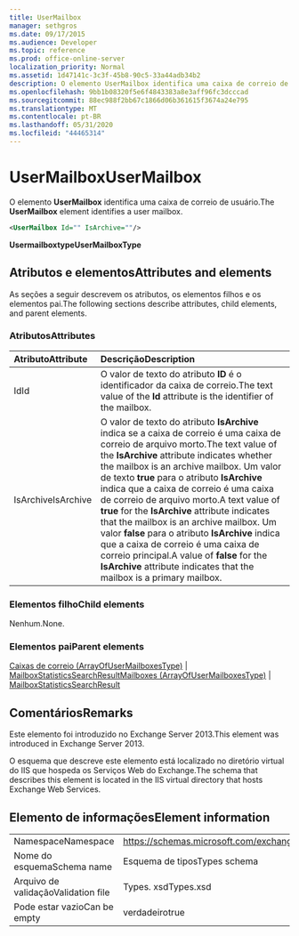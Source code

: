 ```yaml
---
title: UserMailbox
manager: sethgros
ms.date: 09/17/2015
ms.audience: Developer
ms.topic: reference
ms.prod: office-online-server
localization_priority: Normal
ms.assetid: 1d47141c-3c3f-45b8-90c5-33a44adb34b2
description: O elemento UserMailbox identifica uma caixa de correio de usuário.
ms.openlocfilehash: 9bb1b08320f5e6f4843383a8e3aff96fc3dcccad
ms.sourcegitcommit: 88ec988f2bb67c1866d06b361615f3674a24e795
ms.translationtype: MT
ms.contentlocale: pt-BR
ms.lasthandoff: 05/31/2020
ms.locfileid: "44465314"
---
```

# <a name="usermailbox"></a><span data-ttu-id="b5906-103">UserMailbox</span><span class="sxs-lookup"><span data-stu-id="b5906-103">UserMailbox</span></span>

<span data-ttu-id="b5906-104">O elemento **UserMailbox** identifica uma caixa de correio de usuário.</span><span class="sxs-lookup"><span data-stu-id="b5906-104">The **UserMailbox** element identifies a user mailbox.</span></span> 
  
```XML
<UserMailbox Id="" IsArchive=""/>
```

 <span data-ttu-id="b5906-105">**Usermailboxtype**</span><span class="sxs-lookup"><span data-stu-id="b5906-105">**UserMailboxType**</span></span>
## <a name="attributes-and-elements"></a><span data-ttu-id="b5906-106">Atributos e elementos</span><span class="sxs-lookup"><span data-stu-id="b5906-106">Attributes and elements</span></span>

<span data-ttu-id="b5906-107">As seções a seguir descrevem os atributos, os elementos filhos e os elementos pai.</span><span class="sxs-lookup"><span data-stu-id="b5906-107">The following sections describe attributes, child elements, and parent elements.</span></span>
  
### <a name="attributes"></a><span data-ttu-id="b5906-108">Atributos</span><span class="sxs-lookup"><span data-stu-id="b5906-108">Attributes</span></span>

|<span data-ttu-id="b5906-109">**Atributo**</span><span class="sxs-lookup"><span data-stu-id="b5906-109">**Attribute**</span></span>|<span data-ttu-id="b5906-110">**Descrição**</span><span class="sxs-lookup"><span data-stu-id="b5906-110">**Description**</span></span>|
|:-----|:-----|
|<span data-ttu-id="b5906-111">Id</span><span class="sxs-lookup"><span data-stu-id="b5906-111">Id</span></span>  <br/> |<span data-ttu-id="b5906-112">O valor de texto do atributo **ID** é o identificador da caixa de correio.</span><span class="sxs-lookup"><span data-stu-id="b5906-112">The text value of the **Id** attribute is the identifier of the mailbox.</span></span>  <br/> |
|<span data-ttu-id="b5906-113">IsArchive</span><span class="sxs-lookup"><span data-stu-id="b5906-113">IsArchive</span></span>  <br/> |<span data-ttu-id="b5906-114">O valor de texto do atributo **IsArchive** indica se a caixa de correio é uma caixa de correio de arquivo morto.</span><span class="sxs-lookup"><span data-stu-id="b5906-114">The text value of the **IsArchive** attribute indicates whether the mailbox is an archive mailbox.</span></span> <span data-ttu-id="b5906-115">Um valor de texto **true** para o atributo **IsArchive** indica que a caixa de correio é uma caixa de correio de arquivo morto.</span><span class="sxs-lookup"><span data-stu-id="b5906-115">A text value of **true** for the **IsArchive** attribute indicates that the mailbox is an archive mailbox.</span></span> <span data-ttu-id="b5906-116">Um valor **false** para o atributo **IsArchive** indica que a caixa de correio é uma caixa de correio principal.</span><span class="sxs-lookup"><span data-stu-id="b5906-116">A value of **false** for the **IsArchive** attribute indicates that the mailbox is a primary mailbox.</span></span>  <br/> |
   
### <a name="child-elements"></a><span data-ttu-id="b5906-117">Elementos filho</span><span class="sxs-lookup"><span data-stu-id="b5906-117">Child elements</span></span>

<span data-ttu-id="b5906-118">Nenhum.</span><span class="sxs-lookup"><span data-stu-id="b5906-118">None.</span></span>
  
### <a name="parent-elements"></a><span data-ttu-id="b5906-119">Elementos pai</span><span class="sxs-lookup"><span data-stu-id="b5906-119">Parent elements</span></span>

<span data-ttu-id="b5906-120">[Caixas de correio (ArrayOfUserMailboxesType)](mailboxes-arrayofusermailboxestype.md)  |  [MailboxStatisticsSearchResult](mailboxstatisticssearchresult.md)</span><span class="sxs-lookup"><span data-stu-id="b5906-120">[Mailboxes (ArrayOfUserMailboxesType)](mailboxes-arrayofusermailboxestype.md) | [MailboxStatisticsSearchResult](mailboxstatisticssearchresult.md)</span></span>
  
## <a name="remarks"></a><span data-ttu-id="b5906-121">Comentários</span><span class="sxs-lookup"><span data-stu-id="b5906-121">Remarks</span></span>

<span data-ttu-id="b5906-122">Este elemento foi introduzido no Exchange Server 2013.</span><span class="sxs-lookup"><span data-stu-id="b5906-122">This element was introduced in Exchange Server 2013.</span></span>
  
<span data-ttu-id="b5906-123">O esquema que descreve este elemento está localizado no diretório virtual do IIS que hospeda os Serviços Web do Exchange.</span><span class="sxs-lookup"><span data-stu-id="b5906-123">The schema that describes this element is located in the IIS virtual directory that hosts Exchange Web Services.</span></span>
  
## <a name="element-information"></a><span data-ttu-id="b5906-124">Elemento de informações</span><span class="sxs-lookup"><span data-stu-id="b5906-124">Element information</span></span>

|||
|:-----|:-----|
|<span data-ttu-id="b5906-125">Namespace</span><span class="sxs-lookup"><span data-stu-id="b5906-125">Namespace</span></span>  <br/> |https://schemas.microsoft.com/exchange/services/2006/types  <br/> |
|<span data-ttu-id="b5906-126">Nome do esquema</span><span class="sxs-lookup"><span data-stu-id="b5906-126">Schema name</span></span>  <br/> |<span data-ttu-id="b5906-127">Esquema de tipos</span><span class="sxs-lookup"><span data-stu-id="b5906-127">Types schema</span></span>  <br/> |
|<span data-ttu-id="b5906-128">Arquivo de validação</span><span class="sxs-lookup"><span data-stu-id="b5906-128">Validation file</span></span>  <br/> |<span data-ttu-id="b5906-129">Types. xsd</span><span class="sxs-lookup"><span data-stu-id="b5906-129">Types.xsd</span></span>  <br/> |
|<span data-ttu-id="b5906-130">Pode estar vazio</span><span class="sxs-lookup"><span data-stu-id="b5906-130">Can be empty</span></span>  <br/> |<span data-ttu-id="b5906-131">verdadeiro</span><span class="sxs-lookup"><span data-stu-id="b5906-131">true</span></span>  <br/> |
   


